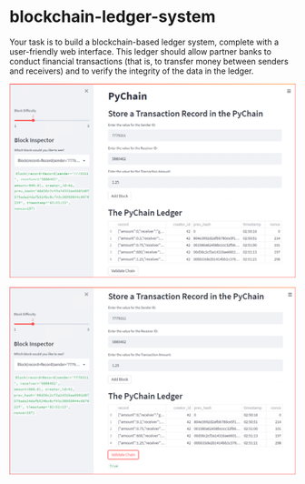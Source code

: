 # blockchain-ledger-system
Your task is to build a blockchain-based ledger system, complete with a user-friendly web interface. This ledger should allow partner banks to conduct financial transactions (that is, to transfer money between senders and receivers) and to verify the integrity of the data in the ledger.



![Screenshot](Images\PyChain_Multple_Block_Entries.PNG)



![Screenshot](Images\PyChain_Multple_Block_Entries_VALIDATED-CHAIN.PNG)